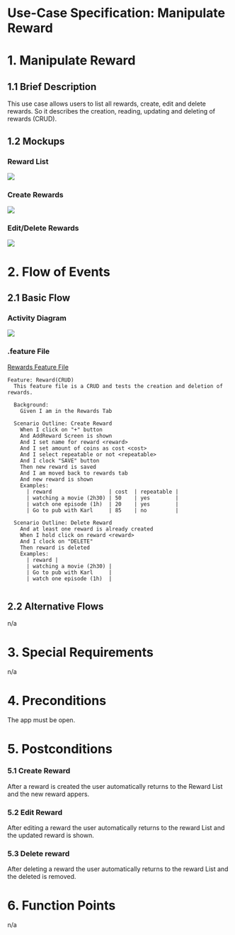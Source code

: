 # Use-Case Specification: Manipulate Reward

# 1. Manipulate Reward

## 1.1 Brief Description
This use case allows users to list all rewards, create, edit and delete rewards. So it describes the creation, reading, updating and deleting of rewards (CRUD).



## 1.2 Mockups
### Reward List
![](PNGs/Reward-list.png)
### Create Rewards
![](PNGs/Reward-create.png)
### Edit/Delete Rewards
![](PNGs/Reward-menu.png)



# 2. Flow of Events

## 2.1 Basic Flow

### Activity Diagram

![](PNGs/AC_Delete_Reward.png)

### .feature File

[Rewards Feature File](https://github.com/rbnsch/Work2Play/blob/master/app/src/androidTest/assets/features/reward.feature)

``` feature
Feature: Reward(CRUD)
  This feature file is a CRUD and tests the creation and deletion of rewards.

  Background:
    Given I am in the Rewards Tab

  Scenario Outline: Create Reward
    When I click on "+" button
    And AddReward Screen is shown
    And I set name for reward <reward>
    And I set amount of coins as cost <cost>
    And I select repeatable or not <repeatable>
    And I clock "SAVE" button
    Then new reward is saved
    And I am moved back to rewards tab
    And new reward is shown
    Examples:
      | reward                  | cost  | repeatable |
      | watching a movie (2h30) | 50    | yes        |
      | watch one episode (1h)  | 20    | yes        |
      | Go to pub with Karl     | 85    | no         |

  Scenario Outline: Delete Reward
    And at least one reward is already created
    When I hold click on reward <reward>
    And I clock on "DELETE"
    Then reward is deleted
    Examples:
      | reward |
      | watching a movie (2h30) |
      | Go to pub with Karl     |
      | watch one episode (1h)  |


```





## 2.2 Alternative Flows
n/a

# 3. Special Requirements
n/a

# 4. Preconditions

The app must be open.

# 5. Postconditions

### 5.1 Create Reward
After a reward is created the user automatically returns to the Reward List and the new reward appers.
### 5.2 Edit Reward
After editing a reward the user automatically returns to the reward List and the updated reward is shown.
### 5.3 Delete reward
After deleting a reward the user automatically returns to the reward List and the deleted is removed.

# 6. Function Points
n/a
